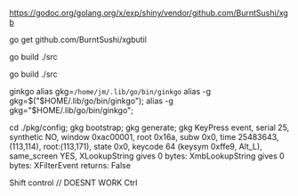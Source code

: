 https://godoc.org/golang.org/x/exp/shiny/vendor/github.com/BurntSushi/xgb

go get github.com/BurntSushi/xgbutil

go build ./src

go build ./src

ginkgo 
alias gkg=`/home/jm/.lib/go/bin/ginkgo`
alias -g gkg=$("$HOME/.lib/go/bin/ginkgo");
alias -g gkg="$HOME/.lib/go/bin/ginkgo";

cd ./pkg/config;
gkg bootstrap;
gkg generate;
gkg
KeyPress event, serial 25, synthetic NO, window 0xac00001,
    root 0x16a, subw 0x0, time 25483643, (113,114), root:(113,171),
    state 0x0, keycode 64 (keysym 0xffe9, Alt_L), same_screen YES,
    XLookupString gives 0 bytes: 
    XmbLookupString gives 0 bytes: 
    XFilterEvent returns: False


Shift
control
// DOESNT WORK
Ctrl
